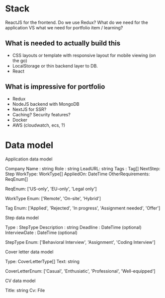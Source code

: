 # Stack

ReactJS for the frontend. Do we use Redux? What do we need for the application VS what we need for portfolio item / learning?


## What is needed to actually build this

- CSS layouts or template with responsive layout for mobile viewing (on the go)
- LocalStorage or thin backend layer to DB. 
- React

## What is impressive for portfolio

- Redux
- NodeJS backend with MongoDB
- NextJS for SSR? 
- Caching? Security features? 
- Docker
- AWS (cloudwatch, ecs, ?)


# Data model

Application data model

Company Name : string
Role : string
LeadURL: string 
Tags : Tag[]
NextStep: Step
WorkType: WorkType[]
AppliedOn: DateTime
OtherRequirements: ReqEnum[]

ReqEnum:
['US-only', 'EU-only', 'Legal only']

WorkType Enum:
['Remote', 'On-site', 'Hybrid']


Tag Enum:
['Applied', 'Rejected', 'In progress', 'Assignment needed', 'Offer']

Step data model

Type : StepType
Description : string
Deadline : DateTime (optional)
InterviewDate : DateTime (optional)


StepType Enum:
['Behavioral Interview', 'Assignment', 'Coding Interview']

Cover letter data model

Type: CoverLetterType[]
Text: string

CoverLetterEnum:
['Casual', 'Enthusiatic', 'Professional', 'Well-equipped']

CV data model

Title: string
Cv: File